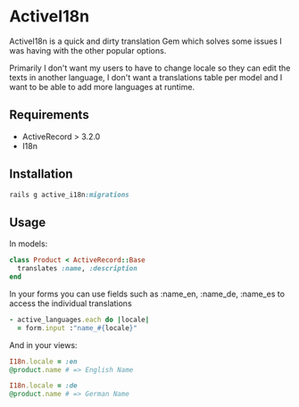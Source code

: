 # ActiveI18n

ActiveI18n is a quick and dirty translation Gem which solves some issues I was having with the other popular options.

Primarily I don't want my users to have to change locale so they can edit the texts in another language, I don't want a translations table per model and I want to be able to add more languages at runtime.

## Requirements

* ActiveRecord > 3.2.0
* I18n

## Installation

```ruby
rails g active_i18n:migrations
```

## Usage

In models:

```ruby
class Product < ActiveRecord::Base
  translates :name, :description
end
```

In your forms you can use fields such as :name_en, :name_de, :name_es to access the individual translations

```ruby
- active_languages.each do |locale|
  = form.input :"name_#{locale}"
```

And in your views:

```ruby
I18n.locale = :en
@product.name # => English Name

I18n.locale = :de
@product.name # => German Name
```